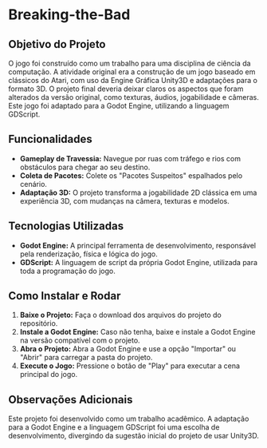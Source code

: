 # Breaking-the-Bad


## Objetivo do Projeto

O jogo foi construído como um trabalho para uma disciplina de ciência da computação. A atividade original era a construção de um jogo baseado em clássicos do Atari, com uso da Engine Gráfica Unity3D e adaptações para o formato 3D. O projeto final deveria deixar claros os aspectos que foram alterados da versão original, como texturas, áudios, jogabilidade e câmeras. Este jogo foi adaptado para a Godot Engine, utilizando a linguagem GDScript.

## Funcionalidades

  * **Gameplay de Travessia:** Navegue por ruas com tráfego e rios com obstáculos para chegar ao seu destino.
  * **Coleta de Pacotes:** Colete os "Pacotes Suspeitos" espalhados pelo cenário.
  * **Adaptação 3D:** O projeto transforma a jogabilidade 2D clássica em uma experiência 3D, com mudanças na câmera, texturas e modelos.

## Tecnologias Utilizadas

  * **Godot Engine:** A principal ferramenta de desenvolvimento, responsável pela renderização, física e lógica do jogo.
  * **GDScript:** A linguagem de script da própria Godot Engine, utilizada para toda a programação do jogo.

## Como Instalar e Rodar

1.  **Baixe o Projeto:** Faça o download dos arquivos do projeto do repositório.
2.  **Instale a Godot Engine:** Caso não tenha, baixe e instale a Godot Engine na versão compatível com o projeto.
3.  **Abra o Projeto:** Abra a Godot Engine e use a opção "Importar" ou "Abrir" para carregar a pasta do projeto.
4.  **Execute o Jogo:** Pressione o botão de "Play" para executar a cena principal do jogo.

## Observações Adicionais

Este projeto foi desenvolvido como um trabalho acadêmico. A adaptação para a Godot Engine e a linguagem GDScript foi uma escolha de desenvolvimento, divergindo da sugestão inicial do projeto de usar Unity3D.
